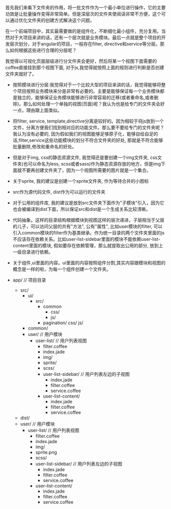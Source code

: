首先我们来看下文件夹的作用，将一批文件作为一个最小单位进行操作，它的主要功效是让批量操作变得非常简单。但是深层次的文件夹使阅读非常不方便，这个可以通过优化文件夹的创建方式解决这个问题。

在一个前端项目中，其实最需要做的是组件化，不断细化最小组件，充分复用。当然对于大项目来讲的话，还有一个层次就是业务模块。最后一点就是整个项目的开发层次划分，对于angular的项目，一般存在filter, directive和service等分层。那么如何根据这些进行合理的分层呢？

我觉得以可视化页面层级进行分文件夹会更好，然后将某一个视图下面需要的coffee直接挂到那个视图下面, 对于js,我觉得就按照上面的规则进行判断是否创建文件夹就好了。

* 按照模块进行分层:我觉得对于一个比较大型的项目来讲的话，我觉得能够将整个项目按照业务模块来分是非常有必要的。主要是能够保证每一个业务模块都是独立的，能够保证业务模块能够进行非常容易的迁移(或者重命名,或者删除)。那么如何处理一个单独的视图(页面)呢？我认为也是给专门的文件夹会好一点，理由跟上面类似。
* 将filter, service, template,directive分离是较好的。因为相较于将js放到一个文件，分离方便我们找到相对应的功能文件。那么要不要给专门的文件夹呢？我认为没有必要的, 因为假如我们的视图能够足够原子化，能够自给自足的话,filter,service这些功能模块的划分不符合文件夹的好处, 那就是不符合能够批量删除,修改和重命名的好处。
* 但是对于img, css的静态资源文件, 我觉得还是要创建一个img文件夹, css文件夹(也可以命名为less, scss或者sass)作为静态资源存放的地方，但是img下面就不要再创建文件夹了，因为一个视图所需要的图片就是一个集合。
* 关于sprite, 我的建议是创建一个sprite文件夹, 作为等待合并的小图标
* src作为源代码文件, dist作为可以运行的文件夹
* 对于公用的组件库, 我的建议是放到src文件夹下面作为"子模块"引入，因为它也会被编译到dist下面，所以保证src和dist是一个生成关系比较清晰。
* 代码抽象。这样的目录结构根据模块到视图这样的层次递进，子层相当于父层的儿子，可以访问父层的共有"方法", 公有"属性", 比如user模块的filter, 可以引入common模块的filter作为基类继承。作为统一目录的两个文件夹里面的js不应该存在依赖关系。比如user-list-sidebar里面的模块不能依赖user-list-content里面的模块, 假如要存在依赖管理，那么就提取出公用的部分, 放到上一级目录进行依赖。
* 关于组件,ui里面的内容。ui里面的内容按照组件分割,其实内容跟模块和视图的概念是一样的啦，为每一个组件创建一个文件夹。

* app/ // 项目目录
  * src/
    * ui/
      * src/
        * common
          * css/
          * js/
        * pagination/
          css/
          js/
    * common/
    * user/ // 用户模块
      * user-list/ // 用户列表视图
        * filter.coffee
        * index.jade
        * img/
        * sprite/
        * scss/
        * user-list-sidebar/ // 用户列表左边的子视图
          * index.jade
          * filter.coffee
          * service.coffee
        * user-list-content/
          * index.jade
          * filter.coffee
          * service.coffee 
   * dist/
    * user/ // 用户模块
      * user-list/ // 用户列表视图
        * filter.coffee
        * index.jade
        * img/
        * sprite.png
        * scss/
        * user-list-sidebar/ // 用户列表左边的子视图
          * index.jade
          * filter.coffee
          * service.coffee
        * user-list-content/
          * index.jade
          * filter.coffee
          * service.coffee 